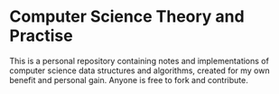 # Computer Science Theory and Practise

This is a personal repository containing notes and implementations of computer
science data structures and algorithms, created for my own benefit and personal
gain. Anyone is free to fork and contribute.
